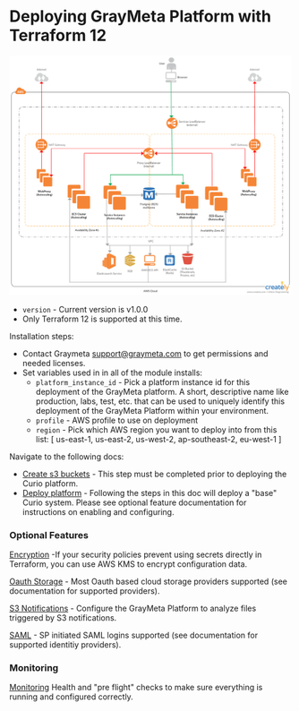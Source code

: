 # Deploying GrayMeta Platform with Terraform 12

![Graymeta Terraform Enterprise](images/Graymeta_Terraform_Enterprise.png)

* `version` - Current version is v1.0.0
* Only Terraform 12 is supported at this time.

Installation steps:
* Contact Graymeta support@graymeta.com to get permissions and needed licenses.
* Set variables used in in all of the module installs:
  * `platform_instance_id` - Pick a platform instance id for this deployment of the GrayMeta platform. A short, descriptive name like production, labs, test, etc. that can be used to uniquely identify this deployment of the GrayMeta Platform within your environment.
  * `profile` - AWS profile to use on deployment
  * `region` - Pick which AWS region you want to deploy into from this list: [ us-east-1, us-east-2, us-west-2, ap-southeast-2, eu-west-1 ]

Navigate to the following docs:
* [Create s3 buckets](./docs/buckets.md) - This step must be completed prior to deploying the Curio platform.
* [Deploy platform](./docs/platform.md) - Following the steps in this doc will deploy a "base" Curio system. Please see optional feature documentation for instructions on enabling and configuring.

### Optional Features
[Encryption](.docs/encryption.md) -If your security policies prevent using secrets directly in Terraform, you can use AWS KMS to encrypt configuration data.

[Oauth Storage](.docs/oauth-storage.md) - Most Oauth based cloud storage providers supported (see documentation for supported providers).

[S3 Notifications](.docs/s3-notifications-setup.md) - Configure the GrayMeta Platform to analyze files triggered by S3 notifications.

[SAML](.docs/saml.md) - SP initiated SAML logins supported (see documentation for supported identitiy providers).

### Monitoring
[Monitoring](.docs/monitoring.md) Health and "pre flight" checks to make sure everything is running and configured correctly.
